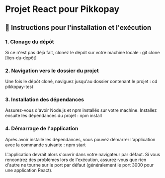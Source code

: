 # Projet React pour Pikkopay

## 🚀 Instructions pour l'installation et l'exécution

### 1. **Clonage du dépôt**

Si ce n'est pas déjà fait, clonez le dépôt sur votre machine locale :
git clone [lien-du-depôt]

### 2. **Navigation vers le dossier du projet**

Une fois le dépôt cloné, naviguez jusqu'au dossier contenant le projet :
cd pikkopay-test

### 3. **Installation des dépendances**

Assurez-vous d'avoir Node.js et npm installés sur votre machine. Installez ensuite les dépendances du projet :
npm install

### 4. **Démarrage de l'application**

Après avoir installé les dépendances, vous pouvez démarrer l'application avec la commande suivante :
npm start

L'application devrait alors s'ouvrir dans votre navigateur par défaut. Si vous rencontrez des problèmes lors de l'exécution, assurez-vous que rien d'autre ne tourne sur le port par défaut (généralement le port 3000 pour une application React).
